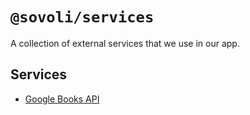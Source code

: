 # `@sovoli/services`

A collection of external services that we use in our app.

## Services

- [Google Books API](https://developers.google.com/books/docs/overview)
